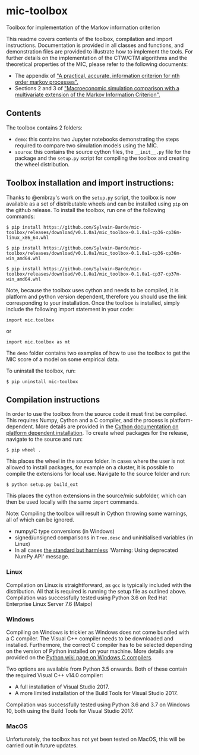 # mic-toolbox
Toolbox for implementation of the Markov information criterion

This readme covers contents of the toolbox, compilation and import instructions. Documentation is provided in all classes and functions, and demonstration files are provided to illustrate how to implement the tools. For further details on the implementation of the CTW/CTM algorithms and the theoretical properties of the MIC, please refer to the following documents:
- The appendix of ["A practical, accurate, information criterion for nth order markov processes".](https://link.springer.com/article/10.1007/s10614-016-9617-9)
- Sections 2 and 3 of ["Macroeconomic simulation comparison with a multivariate extension of the Markov Information Criterion".](https://www.kent.ac.uk/economics/documents/research/papers/2019/1908.pdf)

## Contents

The toolbox contains 2 folders:
- `demo`: this contains two Jupyter notebooks demonstrating the steps required to compare two simulation models using the MIC.
- `source`: this contains the source cython files, the `__init__.py` file for the package and the `setup.py` script for compiling the toolbox and creating the wheel distribution.

## Toolbox installation and import instructions:

Thanks to @embray's work on the `setup.py` script, the toolbox is now available as a set of distributable wheels and can be installed using `pip` on the github release. To install the toolbox, run one of the following commands:

`$ pip install https://github.com/Sylvain-Barde/mic-toolbox/releases/download/v0.1.0a1/mic_toolbox-0.1.0a1-cp36-cp36m-linux_x86_64.whl`

`$ pip install https://github.com/Sylvain-Barde/mic-toolbox/releases/download/v0.1.0a1/mic_toolbox-0.1.0a1-cp36-cp36m-win_amd64.whl`

`$ pip install https://github.com/Sylvain-Barde/mic-toolbox/releases/download/v0.1.0a1/mic_toolbox-0.1.0a1-cp37-cp37m-win_amd64.whl`

Note, because the toolbox uses cython and needs to be compiled, it is platform and python version dependent, therefore you should use the link corresponding to your installation. Once the toolbox is installed, simply include the following import statement in your code:

`import mic.toolbox`

or

 `import mic.toolbox as mt`

The `demo` folder contains two examples of how to use the toolbox to get the MIC score of a model on some empirical data.

To uninstall the toolbox, run:

`$ pip uninstall mic-toolbox`

## Compilation instructions

In order to use the toolbox from the source code it must first be compiled. This requires Numpy, Cython and a C compiler, and the process is platform-dependent. More details are provided in the [Cython documentation on platform dependent installation](https://cython.readthedocs.io/en/latest/src/quickstart/install.html). To create wheel packages for the release, navigate to the source and run:

`$ pip wheel .`

This places the wheel in the source folder. In cases where the user is not allowed to install packages, for example on a cluster, it is possible to compile the extensions for local use. Navigate to the source folder and run:

`$ python setup.py build_ext`

This places the cython extensions in the source/mic subfolder, which can then be used locally with the same `import` commands.

Note: Compiling the toolbox will result in Cython throwing some warnings, all of which can be ignored.
- numpy/C type conversions (in Windows)
- signed/unsigned comparisons in `Tree.desc` and uninitialised variables (in Linux)
- In all cases [the standard but harmless](https://github.com/scipy/scipy/issues/5889) 'Warning: Using deprecated NumPy API' message.

### Linux

Compilation on Linux is straightforward, as `gcc` is typically included with the distribution. All that is required is running the setup file as outlined above. Compilation was successfully tested using Python 3.6 on Red Hat Enterprise Linux Server 7.6 (Maipo)

### Windows

Compiling on Windows is trickier as Windows does not come bundled with a C compiler. The Visual C++ compiler needs to be downloaded and installed. Furthermore, the correct C compiler has to be selected depending on the version of Python installed on your machine. More details are provided on the [Python wiki page on Windows C compilers](https://wiki.python.org/moin/WindowsCompilers).

Two options are available from Python 3.5 onwards. Both of these contain the required Visual C++ v14.0 compiler:
- A full installation of Visual Studio 2017.
- A more limited installation of the Build Tools for Visual Studio 2017.

Compilation was successfully tested using Python 3.6 and 3.7 on Windows 10, both using the Build Tools for Visual Studio 2017.

### MacOS

Unfortunately, the toolbox has not yet been tested on MacOS, this will be carried out in future updates.
